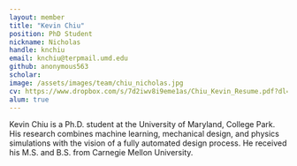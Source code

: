 ```yaml
---
layout: member
title: "Kevin Chiu"
position: PhD Student
nickname: Nicholas
handle: knchiu
email: knchiu@terpmail.umd.edu
github: anonymous563	
scholar: 
image: /assets/images/team/chiu_nicholas.jpg
cv: https://www.dropbox.com/s/7d2iwv8i9eme1as/Chiu_Kevin_Resume.pdf?dl=0
alum: true
---
```

Kevin Chiu is a Ph.D. student at the University of Maryland, College Park. His research combines machine learning, mechanical design, and physics simulations with the vision of a fully automated design process. He received his M.S. and B.S. from Carnegie Mellon University.
